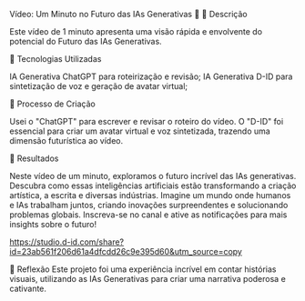 Vídeo: Um Minuto no Futuro das IAs Generativas 🎥
📒 Descrição

Este vídeo de 1 minuto apresenta uma visão rápida e envolvente do potencial do Futuro das IAs Generativas.

🤖 Tecnologias Utilizadas

IA Generativa ChatGPT para roteirização e revisão;
IA Generativa D-ID para sintetização de voz e geração de avatar virtual;

🧐 Processo de Criação

Usei o "ChatGPT" para escrever e revisar o roteiro do vídeo. O "D-ID" foi essencial para criar um avatar virtual e voz sintetizada, trazendo uma dimensão futurística ao vídeo.

🚀 Resultados

Neste vídeo de um minuto, exploramos o futuro incrível das IAs generativas. Descubra como essas inteligências artificiais estão transformando a criação artística, a escrita e diversas indústrias. Imagine um mundo onde humanos e IAs trabalham juntos, criando inovações surpreendentes e solucionando problemas globais. Inscreva-se no canal e ative as notificações para mais insights sobre o futuro!

https://studio.d-id.com/share?id=23ab561f206d61a4dfcdd26c9e395d60&utm_source=copy

💭 Reflexão
Este projeto foi uma experiência incrível em contar histórias visuais, utilizando as IAs Generativas para criar uma narrativa poderosa e cativante.
